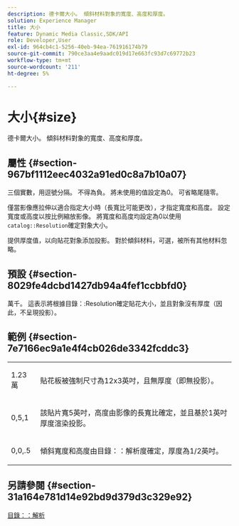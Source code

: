 ```yaml
---
description: 德卡爾大小。 傾斜材料對象的寬度、高度和厚度。
solution: Experience Manager
title: 大小
feature: Dynamic Media Classic,SDK/API
role: Developer,User
exl-id: 964cb4c1-5256-40eb-94ea-761916174b79
source-git-commit: 790ce3aa4e9aadc019d17e663fc93d7c69772b23
workflow-type: tm+mt
source-wordcount: '211'
ht-degree: 5%

---
```


# 大小{#size}

德卡爾大小。 傾斜材料對象的寬度、高度和厚度。

## 屬性 {#section-967bf1112eec4032a91ed0c8a7b10a07}

三個實數，用逗號分隔。 不得為負。 將未使用的值設定為0。 可省略尾隨零。

僅當影像應拉伸以適合指定大小時（長寬比可能更改），才指定寬度和高度。 設定寬度或高度以按比例縮放影像。 將寬度和高度均設定為0以使用 `catalog::Resolution`確定對象大小。

提供厚度值，以向貼花對象添加投影。 對於傾斜材料，可選，被所有其他材料忽略。

## 預設 {#section-8029fe4dcbd1427db94a4fef1ccbbfd0}

萬千。 這表示將根據目錄：:Resolution確定貼花大小，並且對象沒有厚度（因此，不呈現投影）。

## 範例 {#section-7e7166ec9a1e4f4cb026de3342fcddc3}

<table id="simpletable_E3503BD975F342C58DDB4C2B56BF0CEE"> 
 <tr class="strow"> 
  <td class="stentry"> <p>1.23萬 </p></td> 
  <td class="stentry"> <p>貼花板被強制尺寸為12x3英吋，且無厚度（即無投影）。 </p></td> 
 </tr> 
 <tr class="strow"> 
  <td class="stentry"> <p>0,5,1 </p></td> 
  <td class="stentry"> <p>該貼片寬5英吋，高度由影像的長寬比確定，並且基於1英吋厚度渲染投影。 </p></td> 
 </tr> 
 <tr class="strow"> 
  <td class="stentry"> <p>0,0,.5 </p></td> 
  <td class="stentry"> <p>傾斜寬度和高度由目錄：：解析度確定，厚度為1/2英吋。 </p></td> 
 </tr> 
</table>

## 另請參閱 {#section-31a164e781d14e92bd9d379d3c329e92}

[目錄：：解析](../../../../../ir-api/material-cat/image-rendering-api-ref/c-ir-material-catalog/c-ir-attributes-reference/r-ir-resolution.md#reference-09fe14e6bfbf4db6b7f4369fffecc806)

